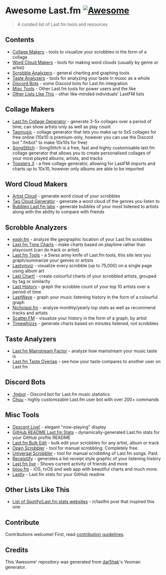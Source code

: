 # Awesome Last.fm [![Awesome](https://awesome.re/badge.svg)](https://awesome.re)

> A curated list of Last.fm tools and resources

## Contents

- [Collage Makers](#collage-makers) - tools to visualize your scrobbles in the form of a collage
- [Word Cloud Makers](#word-cloud-makers) - tools for making word clouds (usually by genre or artist)
- [Scrobble Analyzers](#scrobble-analyzers) - general charting and graphing tools
- [Taste Analyzers](#taste-analyzers) - tools for analyzing your taste in music as a whole
- [Discord Bots](#discord-bots) - some Discord bots for Last.fm integration
- [Misc Tools](#misc-tools) - Other Last.fm tools for power users and the like
- [Other Lists Like This](#other-lists-like-this) - other like-minded individuals' LastFM lists

## Collage Makers

- [Last.fm Collage Generator](https://www.nsfcd.com/lastfm/) - generate 3-5x
  collages over a period of time; can show artists only as well as play count
- [Tapmusic](https://www.tapmusic.net/) - collage generator that lets you make
  up to 5x5 collages for free online (10x10 is premium-only, however you can use
  the Discord bot ".fmbot" to make 10x10s for free)
- [SongStitch](https://songstitch.art/) - SongStitch is a free, fast and highly customisable last.fm
  collage generator that allows you to create personalised collages of your most played albums, artists, and tracks
- [Topsters 3](https://topsters.org/) - a free collage generator, allowing for LastFM imports and charts up to 10x10, however only albums are able to be imported

## Word Cloud Makers

- [Artist Cloud](http://lastfm.dontdrinkandroot.net/) - generate word cloud of
  your scrobbles
- [Tag Cloud Generator](https://tagcloud.joshuarainbow.co.uk/) - generate a
  word cloud of the genres you listen to
- [Bubbles Last.fm labs](https://www.last.fm/labs/bubbles) - generate bubbles of your most listened to artists along with the ability to compare with friends

## Scrobble Analyzers

- [explr.fm](https://mold.github.io/explr/) - analyze the geographic location
  of your Last.fm scrobbles
- [Last.fm Time Charts](https://pmcdonough8133.github.io/last.timer/) - make
  charts based on playtime rather than playcount (can do track or artist)
- [Last.fm Tools](https://nroutasuo.github.io/lastfm-vis/) - a Swiss army knife
  of Last.fm tools, this site lets you graph/summarize your genres or artists
- [Lastvmviz](https://lastfmviz.netlify.app/) - visualize every scrobble
  (up to 75,000) on a single page using album art
- [Last Chart!](http://www.lastchart.com.s3-website-us-east-1.amazonaws.com/) -
  create colourful charts of your scrobbled artists, grouped by tag or similarity
- [Last History](https://anhuynh.github.io/last-history/) - graph the scrobble
  count of your top 10 artists over a period of time
- [LastWave](https://savas.ca/lastwave/) - graph your music listening history
  in the form of a colourful graph
- [Nicholast.fm](https://nicholast.fm/) - analyze monthly/yearly top stats as
  well as recommend tracks and artists
- [Scatter.FM](https://scatterfm.markhansen.co.nz/) - visualize your history in
  the form of a graph, by artist
- [Timewhizzs](https://timewhizzs.net/) - generate charts based on minutes
  listened, not scrobbles

## Taste Analyzers

- [Last.fm Mainstream Factor](https://mainstream.ghan.nl/) - analyze how
  mainstream your music taste is
- [Last.fm Taste Overlap](https://7x11x13.xyz/last-fm-overlap/) - see how your taste compares
  to another user on Last.fm

## Discord Bots

- [.fmbot](https://fmbot.xyz/) - Discord bot for Last.fm music statistics
- [Chuu](https://github.com/ishwi/Chuu) - highly customizable Last.fm user bot
  with over 200+ commands

## Misc Tools

- [Descent Live!](https://descent.live/now) - elegant "now-playing" display
- [GitHub README Last.fm Stats](https://github.com/rafaelwi/github-readme-lastfm-stats) -
  dynamically-generated Last.fm stats for your GitHub profile README
- [Last.fm Bulk Edit](https://github.com/RudeySH/lastfm-bulk-edit) - bulk edit
  your scrobbles for any artist, album or track
- [Open Scrobbler](https://openscrobbler.com/) - tool for manual scrobbling.
  Completely free.
- [Universal Scrobbler](https://www.universalscrobbler.com/) - tool for manual
  scrobbling of Last.fm songs. Paid.
- [Receiptify](https://receiptify.herokuapp.com/) - generates a list receipt style graphic of your listening history
- [Last.fm live](https://lastfm.live/) - Shows current activity of friends and more
- [bijou.fm](https://www.bijou.fm/) - iOS, tvOS and web app with beautiful charts and much more.
- [Lastly](https://github.com/ni5arga/Lastly) - Last.fm stats for your GitHub readme

## Other Lists Like This

- [List of Spotify/Last.fm stats websites](https://www.reddit.com/r/lastfm/comments/htzomy/list_of_spotifylastfm_stats_websites_and_not_just/) - /r/lastfm post that inspired this one

## Contribute

Contributions welcome! First, read [contribution guidelines](contributing.md).

## Credits

This 'Awesome' repository was generated from
[dar5hak](https://github.com/dar5hak/generator-awesome-list)'s Yeoman generator.
